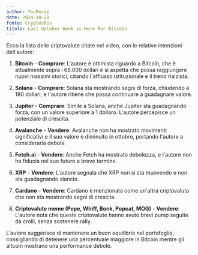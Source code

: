 ```yaml
---
author: YouRecap
date: 2024-10-28
fonte: CryptosRUs
titolo: Last Uptober Week is Here For Bitcoin
---
```


Ecco la lista delle criptovalute citate nel video, con le relative intenzioni dell'autore:

1. **Bitcoin** - **Comprare**: L'autore è ottimista riguardo a Bitcoin, che è attualmente sopra i 68.000 dollari e si aspetta che possa raggiungere nuovi massimi storici, citando l'afflusso istituzionale e il trend rialzista.

2. **Solana** - **Comprare**: Solana sta mostrando segni di forza, chiudendo a 180 dollari, e l'autore ritiene che possa continuare a guadagnare valore.

3. **Jupiter** - **Comprare**: Simile a Solana, anche Jupiter sta guadagnando forza, con un valore superiore a 1 dollaro. L'autore percepisce un potenziale di crescita.

4. **Avalanche** - **Vendere**: Avalanche non ha mostrato movimenti significativi e il suo valore è diminuito in ottobre, portando l'autore a considerarla debole.

5. **Fetch.ai** - **Vendere**: Anche Fetch ha mostrato debolezza, e l'autore non ha fiducia nel suo futuro a breve termine.

6. **XRP** - **Vendere**: L'autore segnala che XRP non si sta muovendo e non sta guadagnando slancio.

7. **Cardano** - **Vendere**: Cardano è menzionata come un'altra criptovaluta che non sta mostrando segni di crescita.

8. **Criptovalute meme (Pepe, Whiff, Bonk, Popcat, MOG)** - **Vendere**: L'autore nota che queste criptovalute hanno avuto brevi pump seguite da crolli, senza sostenere rally.

L'autore suggerisce di mantenere un buon equilibrio nel portafoglio, consigliando di detenere una percentuale maggiore in Bitcoin mentre gli altcoin mostrano una performance debole.
